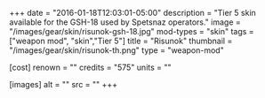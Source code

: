 +++
date = "2016-01-18T12:03:01-05:00"
description = "Tier 5 skin available for the GSH-18 used by Spetsnaz operators."
image = "/images/gear/skin/risunok-gsh-18.jpg"
mod-types = "skin"
tags = ["weapon mod", "skin","Tier 5"]
title = "Risunok"
thumbnail = "/images/gear/skin/risunok-th.png"
type = "weapon-mod"

[cost]
  renown = ""
  credits = "575"
  units = ""

[images]
  alt = ""
  src = ""
+++
